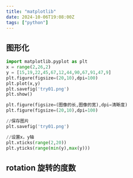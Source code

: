 ```yaml
---
title: "matplotlib"
date: 2024-10-06T19:08:00Z
tags: ["python"]
---
```


## 图形化

```python
import matplotlib.pyplot as plt
x = range(2,26,2)
y = [15,19,22,45,67,12,44,90,67,91,47,9]
plt.figure(figsize=(20,10),dpi=100)
plt.plot(x,y)
plt.savefig('try01.png')
plt.show()
```

```python
plt.figure(figsize=(图像的长,图像的宽),dpi=清晰度)
plt.figure(figsize=(20,10),dpi=100)

//保存图片
plt.savefig('try01.png')
```

```python
//设置x，y轴
plt.xticks(range(2,20))
plt.yticks(range(min(y),max(y)))
```

## rotation 旋转的度数
